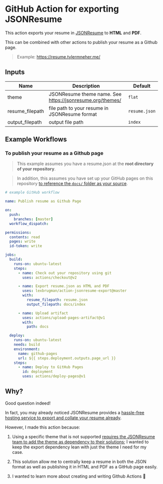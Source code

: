 # GitHub Action for exporting JSONResume

This action exports your resume in [JSONResume](https://jsonresume.org/) to **HTML** and **PDF**.

This can be combined with other actions to publish your resume as a Github page.

> Example: https://resume.tylermneher.me/

## Inputs

| Name            | Description                                               | Default       |
| --------------- | --------------------------------------------------------- | ------------- |
| theme           | JSONResume theme name. See https://jsonresume.org/themes/ | `flat`        |
| resume_filepath | file path to your resume in JSONResume format             | `resume.json` |
| output_filepath | output file path                                          | `index`       |

## Example Workflows

### To publish your resume as a Github page

> This example assumes you have a resume.json at the **root directory of your repository**.

> In addition, this assumes you have set up your GitHub pages on this repository [to reference the `docs/` folder as your source](https://docs.github.com/en/free-pro-team@latest/github/working-with-github-pages/configuring-a-publishing-source-for-your-github-pages-site#choosing-a-publishing-source).

```yaml
# example GitHub workflow

name: Publish resume as Github Page

on:
  push:
    branches: [master]
  workflow_dispatch:

permissions:
  contents: read
  pages: write
  id-token: write

jobs:
  build:
    runs-on: ubuntu-latest
    steps:
      - name: Check out your repository using git
        uses: actions/checkout@v2

      - name: Export resume.json as HTML and PDF
        uses: lexbrugman/action-jsonresume-export@master
        with:
          resume_filepath: resume.json
          output_filepath: docs/index

      - name: Upload artifact
        uses: actions/upload-pages-artifact@v1
        with:
          path: docs

  deploy:
    runs-on: ubuntu-latest
    needs: build
    environment:
      name: github-pages
      url: ${{ steps.deployment.outputs.page_url }}
    steps:
      - name: Deploy to GitHub Pages
        id: deployment
        uses: actions/deploy-pages@v1
```

## Why?

Good question indeed!

In fact, you may already noticed JSONResume provides a [hassle-free hosting service to export and collate your resume already](https://jsonresume.org/getting-started/).

However, I made this action because:

1. Using a specific theme that is not supported [requires the JSONResume team to add the theme as dependency to their solutions](https://github.com/jsonresume/registry-functions/issues/7); I wanted to keep the export dependency lean with just the theme I need for my case.

2. This solution allow me to centrally keep a resume in both the JSON format as well as publishing it in HTML and PDF as a GitHub page easily.

3. I wanted to learn more about creating and writing Github Actions :robot:
